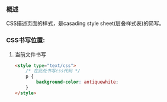 ### 概述
CSS描述页面的样式，是casading style sheet(层叠样式表)的简写。

### CSS书写位置:

1. 当前文件书写
    ```html
    <style type="text/css">
        /* 在此处书写css代码 */
        p {
            background-color: antiquewhite;
        }
    </style>
    ```

